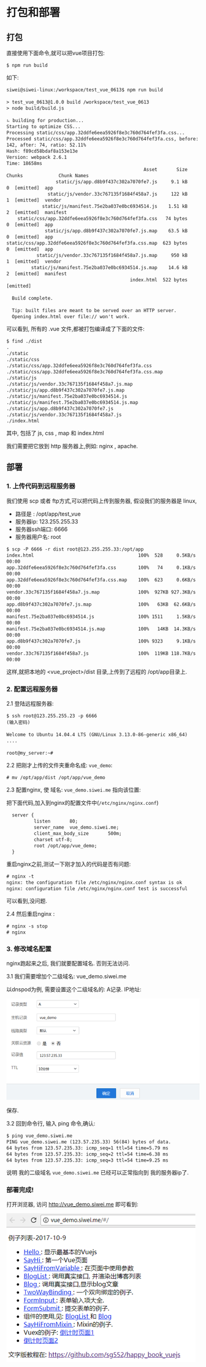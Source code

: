 # 打包和部署

## 打包

直接使用下面命令,就可以把vue项目打包:

```
$ npm run build
```

如下:

```
siwei@siwei-linux:/workspace/test_vue_0613$ npm run build

> test_vue_0613@1.0.0 build /workspace/test_vue_0613
> node build/build.js

⠦ building for production...
Starting to optimize CSS...
Processing static/css/app.32ddfe6eea5926f8e3c760d764fef3fa.css...
Processed static/css/app.32ddfe6eea5926f8e3c760d764fef3fa.css, before: 142, after: 74, ratio: 52.11%
Hash: f89cd58bdaf8a153e13e
Version: webpack 2.6.1
Time: 18658ms
                                                  Asset       Size  Chunks             Chunk Names
                  static/js/app.d8b9f437c302a7070fe7.js     9.1 kB       0  [emitted]  app
               static/js/vendor.33c767135f1684f458a7.js     122 kB       1  [emitted]  vendor
             static/js/manifest.75e2ba037e0bc6934514.js    1.51 kB       2  [emitted]  manifest
    static/css/app.32ddfe6eea5926f8e3c760d764fef3fa.css   74 bytes       0  [emitted]  app
              static/js/app.d8b9f437c302a7070fe7.js.map    63.5 kB       0  [emitted]  app
static/css/app.32ddfe6eea5926f8e3c760d764fef3fa.css.map  623 bytes       0  [emitted]  app
           static/js/vendor.33c767135f1684f458a7.js.map     950 kB       1  [emitted]  vendor
         static/js/manifest.75e2ba037e0bc6934514.js.map    14.6 kB       2  [emitted]  manifest
                                             index.html  522 bytes          [emitted]

  Build complete.

  Tip: built files are meant to be served over an HTTP server.
  Opening index.html over file:// won't work.

```


可以看到, 所有的 .vue 文件,都被打包编译成了下面的文件:

```
$ find ./dist
.
./static
./static/css
./static/css/app.32ddfe6eea5926f8e3c760d764fef3fa.css
./static/css/app.32ddfe6eea5926f8e3c760d764fef3fa.css.map
./static/js
./static/js/vendor.33c767135f1684f458a7.js.map
./static/js/app.d8b9f437c302a7070fe7.js.map
./static/js/manifest.75e2ba037e0bc6934514.js
./static/js/manifest.75e2ba037e0bc6934514.js.map
./static/js/app.d8b9f437c302a7070fe7.js
./static/js/vendor.33c767135f1684f458a7.js
./index.html
```

其中, 包括了 js, css , map 和 index.html

我们需要把它放到 http 服务器上,例如: nginx , apache.

## 部署

### 1. 上传代码到远程服务器

我们使用 scp 或者 ftp方式,可以把代码上传到服务器, 假设我们的服务器是 linux,

- 路径是 :  /opt/app/test_vue
- 服务器ip:  123.255.255.33
- 服务器ssh端口: 6666
- 服务器用户名: root


```
$ scp -P 6666 -r dist root@123.255.255.33:/opt/app
index.html                                      100%  528     0.5KB/s   00:00
app.32ddfe6eea5926f8e3c760d764fef3fa.css        100%   74     0.1KB/s   00:00
app.32ddfe6eea5926f8e3c760d764fef3fa.css.map    100%  623     0.6KB/s   00:00
vendor.33c767135f1684f458a7.js.map              100%  927KB 927.3KB/s   00:00
app.d8b9f437c302a7070fe7.js.map                 100%   63KB  62.6KB/s   00:00
manifest.75e2ba037e0bc6934514.js                100% 1511     1.5KB/s   00:00
manifest.75e2ba037e0bc6934514.js.map            100%   14KB  14.3KB/s   00:00
app.d8b9f437c302a7070fe7.js                     100% 9323     9.1KB/s   00:00
vendor.33c767135f1684f458a7.js                  100%  119KB 118.7KB/s   00:00
```

这样,就把本地的 <vue_project>/dist 目录,上传到了远程的 /opt/app目录上.

### 2. 配置远程服务器

2.1 登陆远程服务器:

```
$ ssh root@123.255.255.23 -p 6666
(输入密码)

Welcome to Ubuntu 14.04.4 LTS (GNU/Linux 3.13.0-86-generic x86_64)
....

root@my_server:~#

```

2.2 把刚才上传的文件夹重命名成: `vue_demo`:

```
# mv /opt/app/dist /opt/app/vue_demo
```

2.3 配置nginx, 使 域名: `vue_demo.siwei.me` 指向该位置:

把下面代码,加入到nginx的配置文件中(`/etc/nginx/nginx.conf`)

```
  server {
          listen       80;
          server_name  vue_demo.siwei.me;
          client_max_body_size       500m;
          charset utf-8;
          root /opt/app/vue_demo;
  }

```

重启nginx之前,测试一下刚才加入的代码是否有问题:

```
# nginx -t
nginx: the configuration file /etc/nginx/nginx.conf syntax is ok
nginx: configuration file /etc/nginx/nginx.conf test is successful
```

可以看到,没问题.

2.4 然后重启nginx :

```
# nginx -s stop
# nginx
```


### 3. 修改域名配置

nginx跑起来之后, 我们就要配置域名. 否则无法访问.

3.1 我们需要增加个二级域名:  vue_demo.siwei.me

以dnspod为例, 需要设置这个二级域名的: A记录. IP地址:

![增加二级域名vue_demo.siwei.me](./images/add_a_record.png)

保存.

3.2 回到命令行, 输入 ping 命令,确认:

```
$ ping vue_demo.siwei.me
PING vue_demo.siwei.me (123.57.235.33) 56(84) bytes of data.
64 bytes from 123.57.235.33: icmp_seq=1 ttl=54 time=5.79 ms
64 bytes from 123.57.235.33: icmp_seq=2 ttl=54 time=6.38 ms
64 bytes from 123.57.235.33: icmp_seq=3 ttl=54 time=9.25 ms
```

说明 我的二级域名 `vue_demo.siwei.me` 已经可以正常指向到 我的服务器ip了.

### 部署完成!

打开浏览器, 访问 http://vue_demo.siwei.me 即可看到:

![vuejs_vue_demo](./images/vuejs_vue_demo.siwei.me.png)

